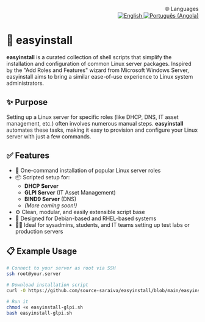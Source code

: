 <p align="right">
  🌐 Languages<br>
  <a href="https://github.com/source-saraiva/easyinstall/blob/main/README.md">
    <img src="https://img.shields.io/badge/lang-en-red.svg" alt="English" />
  </a>
  <a href="https://github.com/source-saraiva/easyinstall/blob/main/README.pt-AO.md">
    <img src="https://img.shields.io/badge/lang-pt--AO-green.svg" alt="Português (Angola)" />
  </a>
</p>

# 🧰 easyinstall


**easyinstall** is a curated collection of shell scripts that simplify the installation and configuration of common Linux server packages. Inspired by the "Add Roles and Features" wizard from Microsoft Windows Server, easyinstall aims to bring a similar ease-of-use experience to Linux system administrators.

## ✨ Purpose

Setting up a Linux server for specific roles (like DHCP, DNS, IT asset management, etc.) often involves numerous manual steps. **easyinstall** automates these tasks, making it easy to provision and configure your Linux server with just a few commands.

## ✅ Features

- 🚀 One-command installation of popular Linux server roles
- 📦 Scripted setup for:
  - **DHCP Server**
  - **GLPI Server** (IT Asset Management)
  - **BIND9 Server** (DNS)
  - *(More coming soon!)*  
- ⚙️ Clean, modular, and easily extensible script base
- 🧪 Designed for Debian-based and RHEL-based systems
- 🧑‍💻 Ideal for sysadmins, students, and IT teams setting up test labs or production servers

## 📋 Example Usage

```bash
# Connect to your server as root via SSH
ssh root@your.server

# Download installation script
curl -O https://github.com/source-saraiva/easyinstall/blob/main/easyinstall-glpi.sh

# Run it
chmod +x easyinstall-glpi.sh
bash easyinstall-glpi.sh
